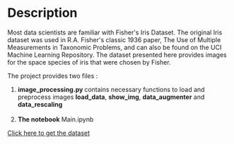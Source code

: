 # Description
Most data scientists are familiar with Fisher's Iris Dataset. The original Iris dataset was used in R.A. Fisher's classic 1936 paper, The Use of Multiple Measurements in Taxonomic Problems, and can also be found on the UCI Machine Learning Repository. The dataset presented here provides images for the space species of iris that were chosen by Fisher.

The project provides two files :
<ol>
  <li><strong>image_processing.py </strong> contains necessary functions to load and preprocess images <strong>load_data</strong>, <strong>show_img</strong>, <strong>data_augmenter</strong> and <strong>data_rescaling</strong></li>
  <br>
  <li><strong>The notebook</strong> Main.ipynb</li>
</ol> 


<a href='https://www.kaggle.com/datasets/jeffheaton/iris-computer-vision'>Click here to get the dataset<a>
